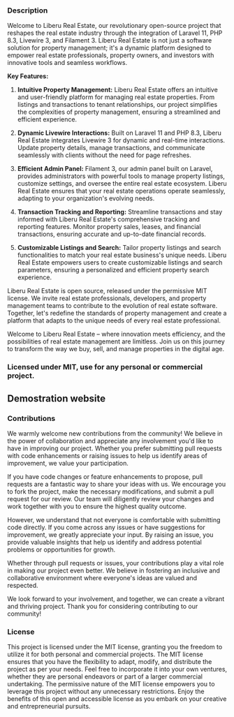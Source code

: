 ### Description
Welcome to Liberu Real Estate, our revolutionary open-source project that reshapes the real estate industry through the integration of Laravel 11, PHP 8.3, Livewire 3, and Filament 3. Liberu Real Estate is not just a software solution for property management; it's a dynamic platform designed to empower real estate professionals, property owners, and investors with innovative tools and seamless workflows.

**Key Features:**

1. **Intuitive Property Management:** Liberu Real Estate offers an intuitive and user-friendly platform for managing real estate properties. From listings and transactions to tenant relationships, our project simplifies the complexities of property management, ensuring a streamlined and efficient experience.

2. **Dynamic Livewire Interactions:** Built on Laravel 11 and PHP 8.3, Liberu Real Estate integrates Livewire 3 for dynamic and real-time interactions. Update property details, manage transactions, and communicate seamlessly with clients without the need for page refreshes.

3. **Efficient Admin Panel:** Filament 3, our admin panel built on Laravel, provides administrators with powerful tools to manage property listings, customize settings, and oversee the entire real estate ecosystem. Liberu Real Estate ensures that your real estate operations operate seamlessly, adapting to your organization's evolving needs.

4. **Transaction Tracking and Reporting:** Streamline transactions and stay informed with Liberu Real Estate's comprehensive tracking and reporting features. Monitor property sales, leases, and financial transactions, ensuring accurate and up-to-date financial records.

5. **Customizable Listings and Search:** Tailor property listings and search functionalities to match your real estate business's unique needs. Liberu Real Estate empowers users to create customizable listings and search parameters, ensuring a personalized and efficient property search experience.

Liberu Real Estate is open source, released under the permissive MIT license. We invite real estate professionals, developers, and property management teams to contribute to the evolution of real estate software. Together, let's redefine the standards of property management and create a platform that adapts to the unique needs of every real estate professional.

Welcome to Liberu Real Estate – where innovation meets efficiency, and the possibilities of real estate management are limitless. Join us on this journey to transform the way we buy, sell, and manage properties in the digital age.

<!--/h-->

### Licensed under MIT, use for any personal or commercial project.

## Demostration website
<!--/h-->

### Contributions

We warmly welcome new contributions from the community! We believe in the power of collaboration and appreciate any involvement you'd like to have in improving our project. Whether you prefer submitting pull requests with code enhancements or raising issues to help us identify areas of improvement, we value your participation.

If you have code changes or feature enhancements to propose, pull requests are a fantastic way to share your ideas with us. We encourage you to fork the project, make the necessary modifications, and submit a pull request for our review. Our team will diligently review your changes and work together with you to ensure the highest quality outcome.

However, we understand that not everyone is comfortable with submitting code directly. If you come across any issues or have suggestions for improvement, we greatly appreciate your input. By raising an issue, you provide valuable insights that help us identify and address potential problems or opportunities for growth.

Whether through pull requests or issues, your contributions play a vital role in making our project even better. We believe in fostering an inclusive and collaborative environment where everyone's ideas are valued and respected.

We look forward to your involvement, and together, we can create a vibrant and thriving project. Thank you for considering contributing to our community!
<!--/h-->

### License

This project is licensed under the MIT license, granting you the freedom to utilize it for both personal and commercial projects. The MIT license ensures that you have the flexibility to adapt, modify, and distribute the project as per your needs. Feel free to incorporate it into your own ventures, whether they are personal endeavors or part of a larger commercial undertaking. The permissive nature of the MIT license empowers you to leverage this project without any unnecessary restrictions. Enjoy the benefits of this open and accessible license as you embark on your creative and entrepreneurial pursuits.
<!--/h-->
